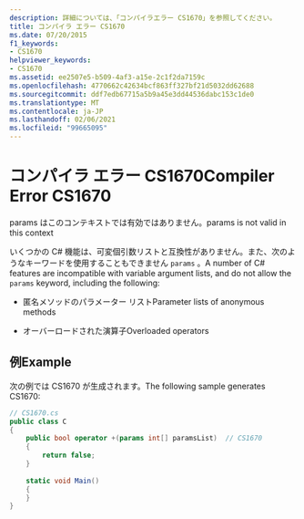```yaml
---
description: 詳細については、「コンパイラエラー CS1670」を参照してください。
title: コンパイラ エラー CS1670
ms.date: 07/20/2015
f1_keywords:
- CS1670
helpviewer_keywords:
- CS1670
ms.assetid: ee2507e5-b509-4af3-a15e-2c1f2da7159c
ms.openlocfilehash: 4770662c42634bcf863ff327bf21d5032dd62688
ms.sourcegitcommit: ddf7edb67715a5b9a45e3dd44536dabc153c1de0
ms.translationtype: MT
ms.contentlocale: ja-JP
ms.lasthandoff: 02/06/2021
ms.locfileid: "99665095"
---
```

# <a name="compiler-error-cs1670"></a><span data-ttu-id="33679-103">コンパイラ エラー CS1670</span><span class="sxs-lookup"><span data-stu-id="33679-103">Compiler Error CS1670</span></span>

<span data-ttu-id="33679-104">params はこのコンテキストでは有効ではありません。</span><span class="sxs-lookup"><span data-stu-id="33679-104">params is not valid in this context</span></span>  
  
 <span data-ttu-id="33679-105">いくつかの C# 機能は、可変個引数リストと互換性がありません。また、次のようなキーワードを使用することもできません `params` 。</span><span class="sxs-lookup"><span data-stu-id="33679-105">A number of C# features are incompatible with variable argument lists, and do not allow the `params` keyword, including the following:</span></span>  
  
- <span data-ttu-id="33679-106">匿名メソッドのパラメーター リスト</span><span class="sxs-lookup"><span data-stu-id="33679-106">Parameter lists of anonymous methods</span></span>  
  
- <span data-ttu-id="33679-107">オーバーロードされた演算子</span><span class="sxs-lookup"><span data-stu-id="33679-107">Overloaded operators</span></span>  
  
## <a name="example"></a><span data-ttu-id="33679-108">例</span><span class="sxs-lookup"><span data-stu-id="33679-108">Example</span></span>  

 <span data-ttu-id="33679-109">次の例では CS1670 が生成されます。</span><span class="sxs-lookup"><span data-stu-id="33679-109">The following sample generates CS1670:</span></span>  
  
```csharp  
// CS1670.cs  
public class C  
{  
    public bool operator +(params int[] paramsList)  // CS1670  
    {  
        return false;  
    }  
  
    static void Main()  
    {  
    }  
}  
```
